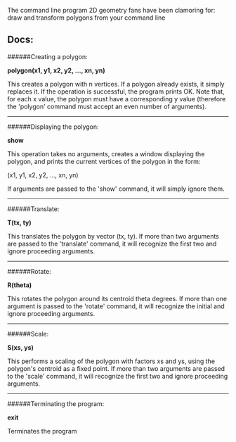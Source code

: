 The command line program 2D geometry fans have been clamoring for: draw and transform polygons from your command line  

## Docs:


######Creating a polygon: 


**polygon(x1, y1, x2, y2, …, xn, yn)**


This creates a polygon with n vertices. If a polygon already exists, it simply replaces	it. If the operation is	
successful,	the	program prints OK. Note that, for each x value, the polygon must have a corresponding y value (therefore the 'polygon' command must accept an even number of arguments).
___


######Displaying the polygon:


**show**


This operation takes no	arguments, creates a window displaying the polygon, and prints the current vertices of the polygon in the form:


(x1, y1, x2, y2, …, xn, yn)


If arguments are passed to the 'show' command, it will simply ignore them.
___


######Translate:


**T(tx, ty)**


This translates	the	polygon by vector (tx, ty). If more than two arguments are passed to the 'translate' command, it will recognize the first two and ignore proceeding arguments.
___


######Rotate:


**R(theta)**


This rotates the polygon around	its	centroid theta degrees. If more than one argument is passed to the 'rotate' command, it will recognize the initial and ignore proceeding arguments.
___


######Scale:


**S(xs, ys)**


This performs a scaling of the polygon with factors xs and ys, using the polygon's centroid as a fixed point. If more than two arguments are passed to the 'scale' command, it will recognize the first two and ignore proceeding arguments.
___


######Terminating the program:


**exit**


Terminates the program


	